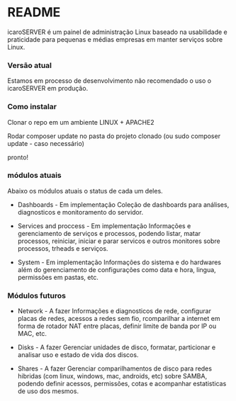 # README #

icaroSERVER é um painel de administração Linux baseado na usabilidade e praticidade para pequenas e médias empresas em manter serviços sobre Linux.

### Versão atual ###

Estamos em processo de desenvolvimento não recomendado o uso o icaroSERVER em produção.

### Como instalar ###

Clonar o repo em um ambiente LINUX + APACHE2

Rodar composer update no pasta do projeto clonado (ou sudo composer update - caso necessário)

pronto!



###  módulos atuais

Abaixo os módulos atuais o status de cada um deles. 

- Dashboards  - Em implementação
Coleção de dashboards para análises, diagnosticos e monitoramento do servidor.

- Services and proccess - Em implementação
Informações  e gerenciamento de serviços e processos, podendo listar, matar processos, reiniciar, iniciar e parar servicos e outros monitores sobre processos, trheads e serviços.

- System - Em implementação
Informações do sistema e do hardwares além do gerenciamento de configurações como data e hora, lingua, permissões em pastas, etc.

### Módulos futuros

- Network - A fazer
Informações e diagnosticos de rede, configurar placas de redes, acessos a redes sem fio, rcomparilhar a internet em forma de rotador NAT entre placas, definir limite de banda por IP ou MAC, etc.

- Disks - A fazer
Gerenciar unidades de disco, formatar, particionar e analisar uso e estado de vida dos discos.

- Shares - A fazer
Gerenciar comparilhamentos de disco para redes hibridas (com linux, windows, mac, androids, etc) sobre SAMBA, podendo definir acessos, permissões, cotas e acompanhar estatisticas de uso dos mesmos.


